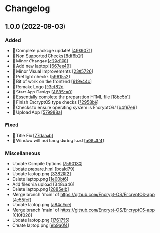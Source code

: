 # Changelog

<a name="1.0.0"></a>
## 1.0.0 (2022-09-03)

### Added

- 🎉 Complete package update! [[4989071](https://github.com/Encrypt-OS/EncryptOS-app/commit/4989071feef70a99c381d57632af9e5345e849c2)]
- 🎉 Non Supported Checks [[8df6b2f](https://github.com/Encrypt-OS/EncryptOS-app/commit/8df6b2fcf2b9539a8d862803dfa29f39fc91e766)]
- 🎉 Minor Changes [[c29d198](https://github.com/Encrypt-OS/EncryptOS-app/commit/c29d1981ca3cb4b7784983a1e018c4367d31e560)]
- 🎉 Add new laptop! [[667ee49](https://github.com/Encrypt-OS/EncryptOS-app/commit/667ee498b06ca31c4486c49f265faa0804d5ffd7)]
- 🎉 Minor Visual Improvements [[2305726](https://github.com/Encrypt-OS/EncryptOS-app/commit/2305726862c13b0a63696163306ba92ae0f2d9b9)]
- 🎉 Preflight checks [[5961552](https://github.com/Encrypt-OS/EncryptOS-app/commit/5961552e03c0ef076ac9743acd42cb423636f6d2)]
- 🎉 Bit of work on the frontend [[919e44c](https://github.com/Encrypt-OS/EncryptOS-app/commit/919e44c76a6329fc15d044f7b53f66777f1ca708)]
- 🎉 Remake Logo [[93cf82d](https://github.com/Encrypt-OS/EncryptOS-app/commit/93cf82dccf72aa4829a1da319d237f024ccf6c51)]
- 🎉 Start App Design [[4685ca0](https://github.com/Encrypt-OS/EncryptOS-app/commit/4685ca01227343bd8a0666f5275fc05aebbb2ff9)]
- 🎉 Essentially complete the preparation HTML file [[18bc5b1](https://github.com/Encrypt-OS/EncryptOS-app/commit/18bc5b1126ceb2b1afe205ce7e337677091a4e8c)]
- 🎉 Finish EncryptOS type checks [[72958b6](https://github.com/Encrypt-OS/EncryptOS-app/commit/72958b64b5223a9cc0930154bfdf54d7b17ca801)]
- 🎉 Checks to ensure operating system is EncryptOS/ [[b4f97e6](https://github.com/Encrypt-OS/EncryptOS-app/commit/b4f97e693a243900ff1342ca42029202d9a2258e)]
- 🎉 Upload App [[579988a](https://github.com/Encrypt-OS/EncryptOS-app/commit/579988a0b803e6a19894c66e0d372d4028f253a8)]

### Fixed

- 🐛 Title Fix [[77daaab](https://github.com/Encrypt-OS/EncryptOS-app/commit/77daaab359ff0c36276d4f076c434ee4274eced8)]
- 🐛 Window will not hang during load [[a08c6f4](https://github.com/Encrypt-OS/EncryptOS-app/commit/a08c6f4e54312a672ebe04b271cad932d18baa64)]

### Miscellaneous

-  Update Compile Options [[7590133](https://github.com/Encrypt-OS/EncryptOS-app/commit/7590133061677df8f2bbed4f60fd8e3eb2039331)]
-  Update prepare.html [[bca1d79](https://github.com/Encrypt-OS/EncryptOS-app/commit/bca1d79a3ea3befbb34c22305b8b438359dc23ae)]
-  Update laptop.png [[33828f2](https://github.com/Encrypt-OS/EncryptOS-app/commit/33828f2988c543361acd2be8a54f4c5b5e68ed4d)]
-  Delete laptop.png [[1e00bf6](https://github.com/Encrypt-OS/EncryptOS-app/commit/1e00bf6196285816d76c43b60d45bcb59ec63b2f)]
-  Add files via upload [[348ca46](https://github.com/Encrypt-OS/EncryptOS-app/commit/348ca46757e5c672b310e155b8bb6e05e30ee29d)]
-  Delete laptop.png [[2885e1b](https://github.com/Encrypt-OS/EncryptOS-app/commit/2885e1b8d553fbdfcf738498bf94144611ffb380)]
-  Merge branch &#x27;main&#x27; of https://github.com/Encrypt-OS/EncryptOS-app [[4e55fcf](https://github.com/Encrypt-OS/EncryptOS-app/commit/4e55fcf2125b0e741d4c34be1e1ae7c66192d7de)]
-  Update laptop.png [[a84c9ce](https://github.com/Encrypt-OS/EncryptOS-app/commit/a84c9ced8375437dc6cda26f4a37df9008881fcb)]
-  Merge branch &#x27;main&#x27; of https://github.com/Encrypt-OS/EncryptOS-app [[010f026](https://github.com/Encrypt-OS/EncryptOS-app/commit/010f0264d756930740aaba8dbd83ec7518a5dba8)]
-  Update laptop.png [[1761755](https://github.com/Encrypt-OS/EncryptOS-app/commit/1761755e0f57396ef22762782d5ea0dfa71eac4d)]
-  Create laptop.png [[eb9a0f4](https://github.com/Encrypt-OS/EncryptOS-app/commit/eb9a0f4f599a4009ffb2cb1babf432f60617088e)]


